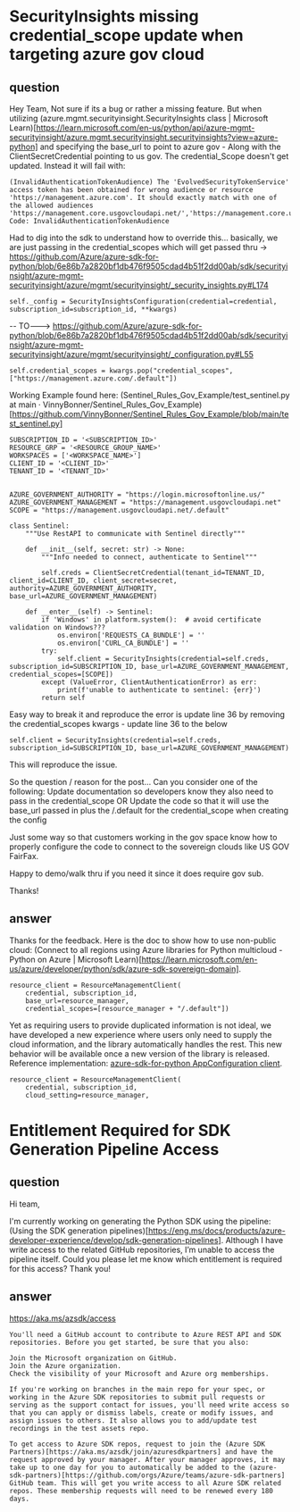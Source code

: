 # SecurityInsights missing credential_scope update when targeting azure gov cloud

## question 
Hey Team, Not sure if its a bug or rather a missing feature. But when utilizing (azure.mgmt.securityinsight.SecurityInsights class | Microsoft Learn)[https://learn.microsoft.com/en-us/python/api/azure-mgmt-securityinsight/azure.mgmt.securityinsight.securityinsights?view=azure-python] and specifying the base_url to point to azure gov - Along with the ClientSecretCredential pointing to us gov. The credential_Scope doesn't get updated. Instead it will fail with: 
```
(InvalidAuthenticationTokenAudience) The 'EvolvedSecurityTokenService' access token has been obtained for wrong audience or resource 'https://management.azure.com'. It should exactly match with one of the allowed audiences 'https://management.core.usgovcloudapi.net/','https://management.core.usgovcloudapi.net','https://management.usgovcloudapi.net/','https://management.usgovcloudapi.net'.
Code: InvalidAuthenticationTokenAudience
```
Had to dig into the sdk to understand how to override this... basically, we are just passing in the credential_scopes which will get passed thru 
-> https://github.com/Azure/azure-sdk-for-python/blob/6e86b7a2820bf1db476f9505cdad4b51f2dd00ab/sdk/securityinsight/azure-mgmt-securityinsight/azure/mgmt/securityinsight/_security_insights.py#L174 
```
self._config = SecurityInsightsConfiguration(credential=credential, subscription_id=subscription_id, **kwargs)
```
-- TO---> https://github.com/Azure/azure-sdk-for-python/blob/6e86b7a2820bf1db476f9505cdad4b51f2dd00ab/sdk/securityinsight/azure-mgmt-securityinsight/azure/mgmt/securityinsight/_configuration.py#L55
```
self.credential_scopes = kwargs.pop("credential_scopes", ["https://management.azure.com/.default"])
```

Working Example found here: (Sentinel_Rules_Gov_Example/test_sentinel.py at main · VinnyBonner/Sentinel_Rules_Gov_Example)[https://github.com/VinnyBonner/Sentinel_Rules_Gov_Example/blob/main/test_sentinel.py]
```
SUBSCRIPTION_ID = '<SUBSCRIPTION_ID>'
RESOURCE_GRP = '<RESOURCE_GROUP_NAME>'
WORKSPACES = ['<WORKSPACE_NAME>']
CLIENT_ID = '<CLIENT_ID>'
TENANT_ID = '<TENANT_ID>'


AZURE_GOVERNMENT_AUTHORITY = "https://login.microsoftonline.us/"
AZURE_GOVERNMENT_MANAGEMENT = "https://management.usgovcloudapi.net"
SCOPE = "https://management.usgovcloudapi.net/.default"

class Sentinel:
    """Use RestAPI to communicate with Sentinel directly"""

    def __init__(self, secret: str) -> None:
        """Info needed to connect, authenticate to Sentinel"""

        self.creds = ClientSecretCredential(tenant_id=TENANT_ID, client_id=CLIENT_ID, client_secret=secret, authority=AZURE_GOVERNMENT_AUTHORITY, base_url=AZURE_GOVERNMENT_MANAGEMENT)

    def __enter__(self) -> Sentinel:
        if 'Windows' in platform.system():  # avoid certificate validation on Windows???
            os.environ['REQUESTS_CA_BUNDLE'] = ''
            os.environ['CURL_CA_BUNDLE'] = ''
        try:
            self.client = SecurityInsights(credential=self.creds, subscription_id=SUBSCRIPTION_ID, base_url=AZURE_GOVERNMENT_MANAGEMENT, credential_scopes=[SCOPE])
        except (ValueError, ClientAuthenticationError) as err:
            print(f'unable to authenticate to sentinel: {err}')
        return self
```
 
Easy way to break it and reproduce the error is update line 36 by removing the credential_scopes kwargs - update line 36 to the below
```
self.client = SecurityInsights(credential=self.creds, subscription_id=SUBSCRIPTION_ID, base_url=AZURE_GOVERNMENT_MANAGEMENT)
```
 
This will reproduce the issue. 
 
So the question / reason for the post... 
Can you consider one of the following: 
Update documentation so developers know they also need to pass in the credential_scope
OR
Update the code so that it will use the base_url passed in plus the /.default for the credential_scope when creating the config
 
Just some way so that customers working in the gov space know how to properly configure the code to connect to the sovereign clouds like US GOV FairFax.
 
Happy to demo/walk thru if you need it since it does require gov sub. 
 
Thanks!

## answer
Thanks for the feedback. Here is the doc to show how to use non-public cloud: (Connect to all regions using Azure libraries for Python multicloud - Python on Azure | Microsoft Learn)[https://learn.microsoft.com/en-us/azure/developer/python/sdk/azure-sdk-sovereign-domain].
```
resource_client = ResourceManagementClient(
    credential, subscription_id,
    base_url=resource_manager,
    credential_scopes=[resource_manager + "/.default"])
```

Yet as requiring users to provide duplicated information is not ideal, we have developed a new experience where users only need to supply the cloud information, and the library automatically handles the rest. This new behavior will be available once a new version of the library is released. Reference implementation: [azure-sdk-for-python AppConfiguration client](https://github.com/Azure/azure-sdk-for-python/blob/main/sdk/appconfiguration/azure-mgmt-appconfiguration/azure/mgmt/appconfiguration/_app_configuration_management_client.py#L73).
```
resource_client = ResourceManagementClient(
    credential, subscription_id,
    cloud_setting=resource_manager,
```

# Entitlement Required for SDK Generation Pipeline Access

## question 
Hi team,
 
I'm currently working on generating the Python SDK using the pipeline: (Using the SDK generation pipelines)[https://eng.ms/docs/products/azure-developer-experience/develop/sdk-generation-pipelines]. Although I have write access to the related GitHub repositories, I’m unable to access the pipeline itself.
Could you please let me know which entitlement is required for this access? Thank you!

## answer
https://aka.ms/azsdk/access
```
You'll need a GitHub account to contribute to Azure REST API and SDK repositories. Before you get started, be sure that you also:

Join the Microsoft organization on GitHub.
Join the Azure organization.
Check the visibility of your Microsoft and Azure org memberships.

If you're working on branches in the main repo for your spec, or working in the Azure SDK repositories to submit pull requests or serving as the support contact for issues, you'll need write access so that you can apply or dismiss labels, create or modify issues, and assign issues to others. It also allows you to add/update test recordings in the test assets repo.

To get access to Azure SDK repos, request to join the (Azure SDK Partners)[https://aka.ms/azsdk/join/azuresdkpartners] and have the request approved by your manager. After your manager approves, it may take up to one day for you to automatically be added to the (azure-sdk-partners)[https://github.com/orgs/Azure/teams/azure-sdk-partners] GitHub team. This will get you write access to all Azure SDK related repos. These membership requests will need to be renewed every 180 days.
```
